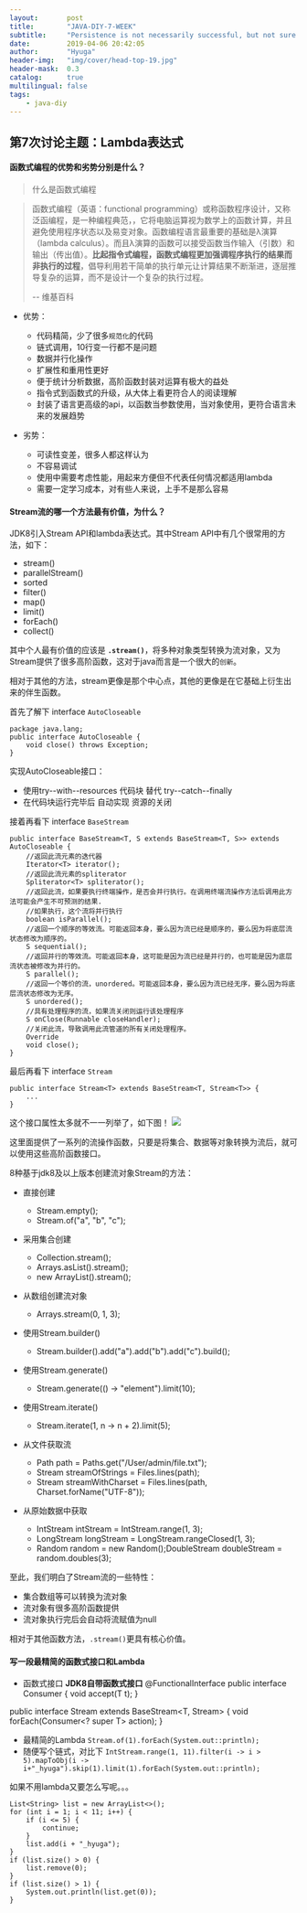```yaml
---
layout:       post
title:        "JAVA-DIY-7-WEEK"
subtitle:     "Persistence is not necessarily successful, but not sure will not succeed."
date:         2019-04-06 20:42:05
author:       "Hyuga"
header-img:   "img/cover/head-top-19.jpg"
header-mask:  0.3
catalog:      true
multilingual: false
tags:
    - java-diy
---
```


## 第7次讨论主题：Lambda表达式

#### 函数式编程的优势和劣势分别是什么？

> 什么是函数式编程

> 函数式编程（英语：functional programming）或称函数程序设计，又称泛函编程，是一种编程典范，，它将电脑运算视为数学上的函数计算，并且避免使用程序状态以及易变对象。函数编程语言最重要的基础是λ演算（lambda calculus）。而且λ演算的函数可以接受函数当作输入（引数）和输出（传出值）。**比起指令式编程，函数式编程更加强调程序执行的结果而非执行的过程**，倡导利用若干简单的执行单元让计算结果不断渐进，逐层推导复杂的运算，而不是设计一个复杂的执行过程。
>
> -- 维基百科

-  优势：
   - 代码精简，少了很多`规范化`的代码
   - 链式调用，10行变一行都不是问题
   - 数据并行化操作
   - 扩展性和重用性更好
   - 便于统计分析数据，高阶函数封装对运算有极大的益处
   - 指令式到函数式的升级，从大体上看更符合人的阅读理解
   - 封装了语言更高级的api，以函数当参数使用，当对象使用，更符合语言未来的发展趋势

- 劣势：
   - 可读性变差，很多人都这样认为
   - 不容易调试
   - 使用中需要考虑性能，用起来方便但不代表任何情况都适用lambda
   - 需要一定学习成本，对有些人来说，上手不是那么容易

#### Stream流的哪一个方法最有价值，为什么？
JDK8引入Stream API和lambda表达式。其中Stream API中有几个很常用的方法，如下：
- stream()
- parallelStream()
- sorted
- filter()
- map()
- limit()
- forEach()
- collect()

其中个人最有价值的应该是 **`.stream()`**，将多种对象类型转换为流对象，又为Stream提供了很多高阶函数，这对于java而言是一个很大的`创新`。

相对于其他的方法，stream更像是那个中心点，其他的更像是在它基础上衍生出来的伴生函数。

首先了解下 interface `AutoCloseable`

```
package java.lang;
public interface AutoCloseable {
    void close() throws Exception;
}
```

实现AutoCloseable接口：
- 使用try--with--resources 代码块 替代 try--catch--finally
- 在代码块运行完毕后 自动实现 资源的关闭

接着再看下 interface `BaseStream`
```
public interface BaseStream<T, S extends BaseStream<T, S>> extends AutoCloseable {
    //返回此流元素的迭代器
    Iterator<T> iterator();
    //返回此流元素的spliterator
    Spliterator<T> spliterator();
    //返回此流，如果要执行终端操作，是否会并行执行。在调用终端流操作方法后调用此方法可能会产生不可预测的结果.
    //如果执行，这个流将并行执行
    boolean isParallel();
    //返回一个顺序的等效流。可能返回本身，要么因为流已经是顺序的，要么因为将底层流状态修改为顺序的。
    S sequential();
    //返回并行的等效流。可能返回本身，这可能是因为流已经是并行的，也可能是因为底层流状态被修改为并行的。
    S parallel();
    //返回一个等价的流，unordered。可能返回本身，要么因为流已经无序，要么因为将底层流状态修改为无序。
    S unordered();
    //具有处理程序的流，如果流关闭则运行该处理程序
    S onClose(Runnable closeHandler);
    //关闭此流，导致调用此流管道的所有关闭处理程序。
    Override
    void close();
}
```

最后再看下 interface `Stream`

```
public interface Stream<T> extends BaseStream<T, Stream<T>> {
    ...
}
```
这个接口属性太多就不一一列举了，如下图！
![](/img/2019/2019-03/lambda-1.png)

这里面提供了一系列的流操作函数，只要是将集合、数据等对象转换为流后，就可以使用这些高阶函数接口。

8种基于jdk8及以上版本创建流对象Stream的方法：
- 直接创建
    - Stream.empty();
    - Stream.of("a", "b", "c");

- 采用集合创建
    - Collection.stream();
    - Arrays.asList().stream();
    - new ArrayList().stream();

- 从数组创建流对象
    - Arrays.stream(0, 1, 3);

- 使用Stream.builder()
    - Stream.<String>builder().add("a").add("b").add("c").build();

- 使用Stream.generate()
    - Stream.generate(() -> "element").limit(10);

- 使用Stream.iterate()
    - Stream.iterate(1, n -> n + 2).limit(5);

- 从文件获取流
    - Path path = Paths.get("/User/admin/file.txt");
    - Stream<String> streamOfStrings = Files.lines(path);
    - Stream<String> streamWithCharset = Files.lines(path, Charset.forName("UTF-8"));

- 从原始数据中获取
    - IntStream intStream = IntStream.range(1, 3);
    - LongStream longStream = LongStream.rangeClosed(1, 3);
    - Random random = new Random();DoubleStream doubleStream = random.doubles(3);

至此，我们明白了Stream流的一些特性：
- 集合数组等可以转换为流对象
- 流对象有很多高阶函数提供
- 流对象执行完后会自动将流赋值为null

相对于其他函数方法，`.stream()`更具有核心价值。

#### 写一段最精简的函数式接口和Lambda
- 函数式接口
**JDK8自带函数式接口**
@FunctionalInterface
public interface Consumer<T> {
   void accept(T t);
}

public interface Stream<T> extends BaseStream<T, Stream<T>> {
   void forEach(Consumer<? super T> action);
}

- 最精简的Lambda
`Stream.of(1).forEach(System.out::println);`
- 随便写个链式，对比下
`IntStream.range(1, 11).filter(i -> i > 5).mapToObj(i -> i+"_hyuga").skip(1).limit(1).forEach(System.out::println);`

如果不用lambda又要怎么写呢。。。
```
List<String> list = new ArrayList<>();
for (int i = 1; i < 11; i++) {
    if (i <= 5) {
        continue;
    }
    list.add(i + "_hyuga");
}
if (list.size() > 0) {
    list.remove(0);
}
if (list.size() > 1) {
    System.out.println(list.get(0));
}
```

